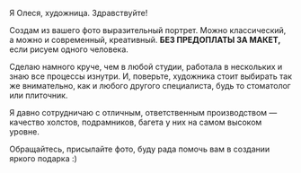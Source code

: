 Я Олеся, художница. Здравствуйте!

Создам из вашего фото выразительный портрет. Можно классический, а можно и современный, креативный. **БЕЗ ПРЕДОПЛАТЫ ЗА МАКЕТ,** если рисуем одного человека.

Сделаю намного круче, чем в любой студии, работала в нескольких и знаю все процессы изнутри. И, поверьте, художника стоит выбирать так же внимательно, 
как и любого другого специалиста, будь то стоматолог или плиточник.

Я давно сотрудничаю с отличным, ответственным производством — качество холстов, подрамников, багета у них на самом высоком уровне.

Обращайтесь, присылайте фото, буду рада помочь вам в создании яркого подарка :)